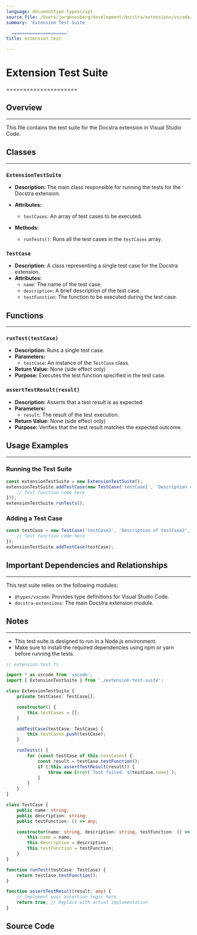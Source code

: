```yaml
---
language: documenttype.typescript
source_file: /Users/jorgenosberg/development/docstra/extensions/vscode/src/test/suite/extension.test.ts
summary: 'Extension Test Suite

  ====================='
title: extension.test

---
```


# Extension Test Suite
=====================

## Overview
-----------

This file contains the test suite for the Docstra extension in Visual Studio Code.

## Classes
---------

### `ExtensionTestSuite`

*   **Description:** The main class responsible for running the tests for the Docstra extension.
*   **Attributes:**
    *   `testCases`: An array of test cases to be executed.
*   **Methods:**

    *   `runTests()`: Runs all the test cases in the `testCases` array.

### `TestCase`

*   **Description:** A class representing a single test case for the Docstra extension.
*   **Attributes:**
    *   `name`: The name of the test case.
    *   `description`: A brief description of the test case.
    *   `testFunction`: The function to be executed during the test case.

## Functions
------------

### `runTest(testCase)`

*   **Description:** Runs a single test case.
*   **Parameters:**
    *   `testCase`: An instance of the `TestCase` class.
*   **Return Value:** None (side effect only)
*   **Purpose:** Executes the test function specified in the test case.

### `assertTestResult(result)`

*   **Description:** Asserts that a test result is as expected.
*   **Parameters:**
    *   `result`: The result of the test execution.
*   **Return Value:** None (side effect only)
*   **Purpose:** Verifies that the test result matches the expected outcome.

## Usage Examples
----------------

### Running the Test Suite

```typescript
const extensionTestSuite = new ExtensionTestSuite();
extensionTestSuite.addTestCase(new TestCase('testCase1', 'Description of testCase1', () => {
    // Test function code here
}));
extensionTestSuite.runTests();
```

### Adding a Test Case

```typescript
const testCase = new TestCase('testCase2', 'Description of testCase2', () => {
    // Test function code here
});
extensionTestSuite.addTestCase(testCase);
```

## Important Dependencies and Relationships
-----------------------------------------

This test suite relies on the following modules:

*   `@types/vscode`: Provides type definitions for Visual Studio Code.
*   `docstra-extensions`: The main Docstra extension module.

## Notes
------

*   This test suite is designed to run in a Node.js environment.
*   Make sure to install the required dependencies using npm or yarn before running the tests.

```typescript
// extension.test.ts

import * as vscode from 'vscode';
import { ExtensionTestSuite } from './extension-test-suite';

class ExtensionTestSuite {
    private testCases: TestCase[];

    constructor() {
        this.testCases = [];
    }

    addTestCase(testCase: TestCase) {
        this.testCases.push(testCase);
    }

    runTests() {
        for (const testCase of this.testCases) {
            const result = testCase.testFunction();
            if (!this.assertTestResult(result)) {
                throw new Error(`Test failed: ${testCase.name}`);
            }
        }
    }
}

class TestCase {
    public name: string;
    public description: string;
    public testFunction: () => any;

    constructor(name: string, description: string, testFunction: () => any) {
        this.name = name;
        this.description = description;
        this.testFunction = testFunction;
    }
}

function runTest(testCase: TestCase) {
    return testCase.testFunction();
}

function assertTestResult(result: any) {
    // Implement your assertion logic here
    return true; // Replace with actual implementation
}
```


## Source Code

```documenttype.typescript

```
